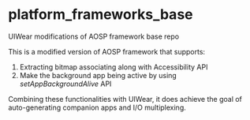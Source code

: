 # platform_frameworks_base
UIWear modifications of AOSP framework base repo

This is a modified version of AOSP framework that supports:
1. Extracting bitmap associating along with Accessibility API
2. Make the background app being active by using *setAppBackgroundAlive* API

Combining these functionalities with UIWear, it does achieve the goal of auto-generating companion apps and I/O multiplexing.
